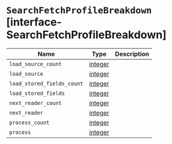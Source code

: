 # `SearchFetchProfileBreakdown` [interface-SearchFetchProfileBreakdown]

| Name | Type | Description |
| - | - | - |
| `load_source_count` | [integer](./integer.md) | &nbsp; |
| `load_source` | [integer](./integer.md) | &nbsp; |
| `load_stored_fields_count` | [integer](./integer.md) | &nbsp; |
| `load_stored_fields` | [integer](./integer.md) | &nbsp; |
| `next_reader_count` | [integer](./integer.md) | &nbsp; |
| `next_reader` | [integer](./integer.md) | &nbsp; |
| `process_count` | [integer](./integer.md) | &nbsp; |
| `process` | [integer](./integer.md) | &nbsp; |
